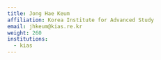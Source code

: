 ```yaml
---
title: Jong Hae Keum
affiliation: Korea Institute for Advanced Study
email: jhkeum@kias.re.kr
weight: 260
institutions:
  - kias
---
```

